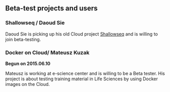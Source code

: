 ## Beta-test projects and users

### Shallowseq / Daoud Sie
Daoud Sie is picking up his old Cloud project [Shallowseq](https://projectadmin.cloud.sara.nl/projects/116) 
and is willing to join beta-testing.

### Docker on Cloud/ Mateusz Kuzak 
**Begun on 2015.06.10**

Mateusz is working at e-science center and is willing to be a Beta tester. His project is about testing training material in Life Sciences by using Docker images on the Cloud.